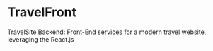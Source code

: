 # TravelFront
TravelSite Backend: Front-End services for a modern travel website, leveraging the React.js
